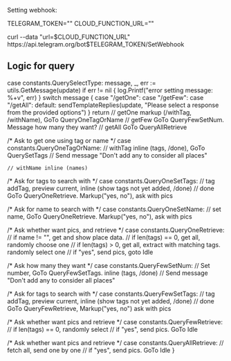 Setting webhook:

TELEGRAM_TOKEN=""
CLOUD_FUNCTION_URL=""

curl --data "url=$CLOUD_FUNCTION_URL" https://api.telegram.org/bot$TELEGRAM_TOKEN/SetWebhook

## Logic for query
case constants.QuerySelectType:
    message, _, err := utils.GetMessage(update)
    if err != nil {
        log.Printf("error setting message: %+v", err)
    }
    switch message {
    case "/getOne":
    case "/getFew":
    case "/getAll":
    default:
        sendTemplateReplies(update, "Please select a response from the provided options")
    }
    return
    // getOne markup (/withTag, /withName), GoTo QueryOneTagOrName
    // getFew GoTo QueryFewSetNum. Message how many they want?
    // getAll GoTo QueryAllRetrieve

/* Ask to get one using tag or name */
case constants.QueryOneTagOrName:
    // withTag inline (tags, /done), GoTo QuerySetTags
    // Send message "Don't add any to consider all places"

    // withName inline (names)

/* Ask for tags to search with */
case constants.QueryOneSetTags:
    // tag addTag, preview current, inline (show tags not yet added, /done)
    // done GoTo QueryOneRetrieve. Markup("yes, no"), ask with pics

/* Ask for name to search with */
case constants.QueryOneSetName:
    // set name, GoTo QueryOneRetrieve. Markup("yes, no"), ask with pics

/* Ask whether want pics, and retrieve */
case constants.QueryOneRetrieve:
    // if name != "", get and show place data.
    // if len(tags) == 0, get all, randomly choose one
    // if len(tags) > 0, get all, extract with matching tags. randomly select one
    // if "yes", send pics, goto Idle

/* Ask how many they want */
case constants.QueryFewSetNum:
    // Set number, GoTo QueryFewSetTags. inline (tags, /done)
    // Send message "Don't add any to consider all places"

/* Ask for tags to search with */
case constants.QueryFewSetTags:
    // tag addTag, preview current, inline (show tags not yet added, /done) 
    // done GoTo QueryFewRetrieve, Markup("yes, no") ask with pics

/* Ask whether want pics and retrieve */
case constants.QueryFewRetrieve:
    // if len(tags) == 0, randomly select 
    // if "yes", send pics. GoTo Idle

/* Ask whether want pics and retrieve */
case constants.QueryAllRetrieve:
    // fetch all, send one by one
    // if "yes", send pics. GoTo Idle
}